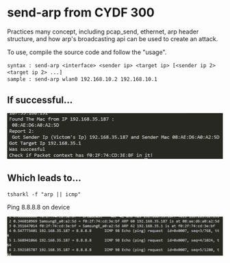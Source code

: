 # send-arp from CYDF 300

Practices many concept, including pcap_send, ethernet, arp header structure, and how arp's broadcasting api can be used to create an attack.

To use, compile the source code and follow the "usage".

```
syntax : send-arp <interface> <sender ip> <target ip> [<sender ip 2> <target ip 2> ...]
sample : send-arp wlan0 192.168.10.2 192.168.10.1
```

## If successful...

<p align="center">
  <img src="./arp.png" alt="modelfig"/>
</p>


## Which leads to...

```
tsharkl -f "arp || icmp"
```

Ping 8.8.8.8 on device

<p align="center">
  <img src="/arp_table_poisoned.png" alt="modelfig"/>
</p>
